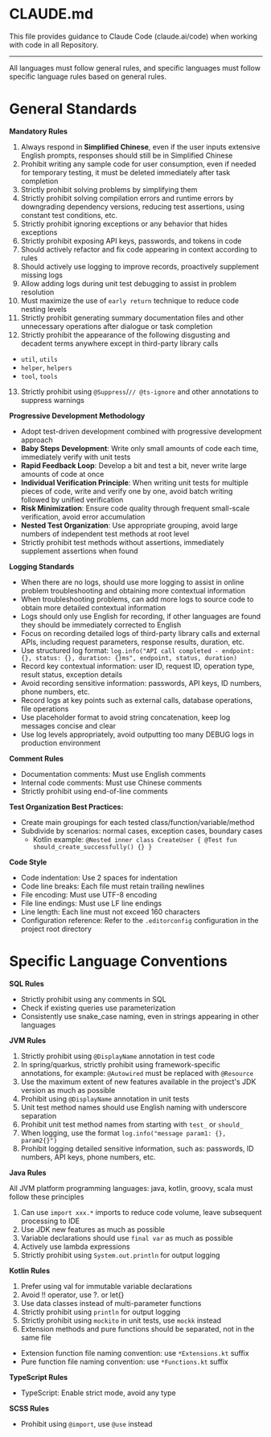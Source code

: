 # CLAUDE.md

This file provides guidance to Claude Code (claude.ai/code) when working with code in all Repository.

---

All languages must follow general rules, and specific languages must follow specific language rules based on general rules.

# General Standards

**Mandatory Rules**

1. Always respond in **Simplified Chinese**, even if the user inputs extensive English prompts, responses should still be in Simplified Chinese
2. Prohibit writing any sample code for user consumption, even if needed for temporary testing, it must be deleted immediately after task completion
3. Strictly prohibit solving problems by simplifying them
4. Strictly prohibit solving compilation errors and runtime errors by downgrading dependency versions, reducing test assertions, using constant test conditions, etc.
5. Strictly prohibit ignoring exceptions or any behavior that hides exceptions
6. Strictly prohibit exposing API keys, passwords, and tokens in code
7. Should actively refactor and fix code appearing in context according to rules
8. Should actively use logging to improve records, proactively supplement missing logs
9. Allow adding logs during unit test debugging to assist in problem resolution
10. Must maximize the use of `early return` technique to reduce code nesting levels
11. Strictly prohibit generating summary documentation files and other unnecessary operations after dialogue or task completion
12. Strictly prohibit the appearance of the following disgusting and decadent terms anywhere except in third-party library calls
  + `util`, `utils`
  + `helper`, `helpers`
  + `tool`, `tools`

13. Strictly prohibit using `@Suppress`/`// @ts-ignore` and other annotations to suppress warnings

**Progressive Development Methodology**

- Adopt test-driven development combined with progressive development approach
- **Baby Steps Development**: Write only small amounts of code each time, immediately verify with unit tests
- **Rapid Feedback Loop**: Develop a bit and test a bit, never write large amounts of code at once
- **Individual Verification Principle**: When writing unit tests for multiple pieces of code, write and verify one by one, avoid batch writing followed by unified verification
- **Risk Minimization**: Ensure code quality through frequent small-scale verification, avoid error accumulation
- **Nested Test Organization**: Use appropriate grouping, avoid large numbers of independent test methods at root level
- Strictly prohibit test methods without assertions, immediately supplement assertions when found

**Logging Standards**

- When there are no logs, should use more logging to assist in online problem troubleshooting and obtaining more contextual information
- When troubleshooting problems, can add more logs to source code to obtain more detailed contextual information
- Logs should only use English for recording, if other languages are found they should be immediately corrected to English
- Focus on recording detailed logs of third-party library calls and external APIs, including request parameters, response results, duration, etc.
- Use structured log format: `log.info("API call completed - endpoint: {}, status: {}, duration: {}ms", endpoint, status, duration)`
- Record key contextual information: user ID, request ID, operation type, result status, exception details
- Avoid recording sensitive information: passwords, API keys, ID numbers, phone numbers, etc.
- Record logs at key points such as external calls, database operations, file operations
- Use placeholder format to avoid string concatenation, keep log messages concise and clear
- Use log levels appropriately, avoid outputting too many DEBUG logs in production environment

**Comment Rules**

- Documentation comments: Must use English comments
- Internal code comments: Must use Chinese comments
- Strictly prohibit using end-of-line comments

**Test Organization Best Practices:**

- Create main groupings for each tested class/function/variable/method
- Subdivide by scenarios: normal cases, exception cases, boundary cases
  + Kotlin example: `@Nested inner class CreateUser { @Test fun should_create_successfully() {} }`

**Code Style**

- Code indentation: Use 2 spaces for indentation
- Code line breaks: Each file must retain trailing newlines
- File encoding: Must use UTF-8 encoding
- File line endings: Must use LF line endings
- Line length: Each line must not exceed 160 characters
- Configuration reference: Refer to the `.editorconfig` configuration in the project root directory

# Specific Language Conventions

**SQL Rules**

- Strictly prohibit using any comments in SQL
- Check if existing queries use parameterization
- Consistently use snake_case naming, even in strings appearing in other languages

**JVM Rules**

1. Strictly prohibit using `@DisplayName` annotation in test code
2. In spring/quarkus, strictly prohibit using framework-specific annotations, for example: `@Autowired` must be replaced with `@Resource`
3. Use the maximum extent of new features available in the project's JDK version as much as possible
4. Prohibit using `@DisplayName` annotation in unit tests
5. Unit test method names should use English naming with underscore separation
6. Prohibit unit test method names from starting with `test_` or `should_`
7. When logging, use the format `log.info("message param1: {}, param2{}")`
8. Prohibit logging detailed sensitive information, such as: passwords, ID numbers, API keys, phone numbers, etc.

**Java Rules**

All JVM platform programming languages: java, kotlin, groovy, scala must follow these principles

1. Can use `import xxx.*` imports to reduce code volume, leave subsequent processing to IDE
2. Use JDK new features as much as possible
3. Variable declarations should use `final var` as much as possible
4. Actively use lambda expressions
5. Strictly prohibit using `System.out.println` for output logging

**Kotlin Rules**

1. Prefer using val for immutable variable declarations
2. Avoid !! operator, use ?. or let{}
3. Use data classes instead of multi-parameter functions
4. Strictly prohibit using `println` for output logging
5. Strictly prohibit using `mockito` in unit tests, use `mockk` instead
6. Extension methods and pure functions should be separated, not in the same file
  + Extension function file naming convention: use `*Extensions.kt` suffix
  + Pure function file naming convention: use `*Functions.kt` suffix

**TypeScript Rules**

- TypeScript: Enable strict mode, avoid any type

**SCSS Rules**

- Prohibit using `@import`, use `@use` instead
